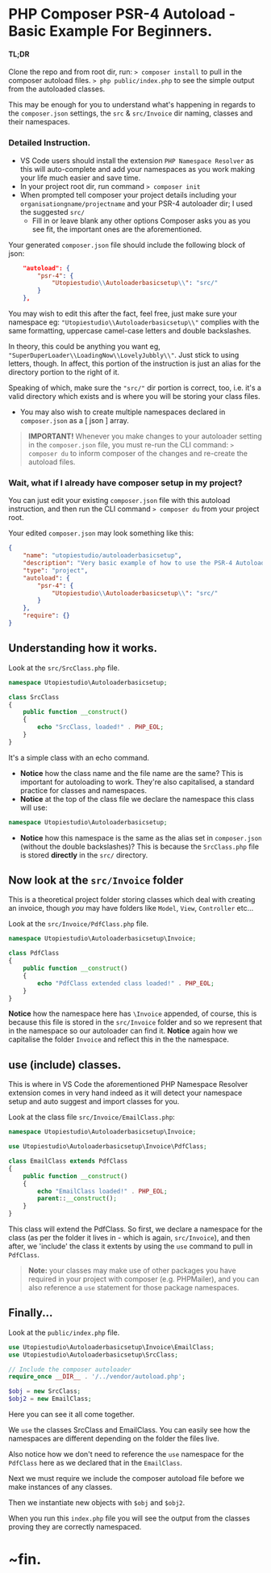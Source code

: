 # PHP Composer PSR-4 Autoload - Basic Example For Beginners.

#### TL;DR
Clone the repo and from root dir, run: 
`> composer install` to pull in the composer autoload files.
`> php public/index.php` to see the simple output from the autoloaded classes.

This may be enough for you to understand what's happening in regards to the `composer.json` settings, the `src` & `src/Invoice` dir naming, classes and their namespaces. 

### Detailed Instruction.
- VS Code users should install the extension `PHP Namespace Resolver` as this will auto-complete and add your namespaces as you work making your life much easier and save time.
- In your project root dir, run command `> composer init`
- When prompted tell composer your project details including your `organisationgname/projectname` and your PSR-4 autoloader dir; I used the suggested `src/`
    - Fill in or leave blank any other options Composer asks you as you see fit, the important ones are the aforementioned.

Your generated `composer.json` file should include the following block of json:

```json
    "autoload": {
        "psr-4": {
            "Utopiestudio\\Autoloaderbasicsetup\\": "src/"
        }
    },
```
You may wish to edit this after the fact, feel free, just make sure your namespace eg: `"Utopiestudio\\Autoloaderbasicsetup\\"` complies with the same formatting, uppercase camel-case letters and double backslashes.

In theory, this could be anything you want eg, `"SuperDuperLoader\\LoadingNow\\LovelyJubbly\\"`. Just stick to using letters, though. In affect, this portion of the instruction is just an alias for the directory portion to the right of it.

Speaking of which, make sure the `"src/"` dir portion is correct, too, i.e. it's a valid directory which exists and is where you will be storing your class files.

- You may also wish to create multiple namespaces declared in `composer.json` as a [ json ] array.

 > **IMPORTANT!**
 Whenever you make changes to your autoloader setting in the `composer.json` file, you must re-run the CLI command: 
 >`> composer du`
 >to inform composer of the changes and re-create the autoload files. 

### Wait, what if I already have composer setup in my project?
You can just edit your existing `composer.json` file with this autoload instruction, and then run the CLI command `> composer du` from your project root.

Your edited `composer.json` may look something like this:

```json
{
    "name": "utopiestudio/autoloaderbasicsetup",
    "description": "Very basic example of how to use the PSR-4 Autoloader in PHP with Composer package manager.",
    "type": "project",
    "autoload": {
        "psr-4": {
            "Utopiestudio\\Autoloaderbasicsetup\\": "src/"
        }
    },
    "require": {}
}
```
## Understanding how it works.
Look at the `src/SrcClass.php` file.
```php
namespace Utopiestudio\Autoloaderbasicsetup;

class SrcClass
{
    public function __construct()
    {
        echo "SrcClass, loaded!" . PHP_EOL;
    }
}
```
It's a simple class with an echo command.
- **Notice** how the class name and the file name are the same? This is important for autoloading to work. They're also capitalised, a standard practice for classes and namespaces.
- **Notice** at the top of the class file we declare the namespace this class will use: 
```php
namespace Utopiestudio\Autoloaderbasicsetup;
```
- **Notice** how this namespace is the same as the alias set in `composer.json` (without the double backslashes)? This is because the `SrcClass.php` file is stored **directly** in the `src/` directory.

## Now look at the `src/Invoice` folder
This is a theoretical project folder storing classes which deal with creating an invoice, though *you* may have folders like `Model`, `View`, `Controller` etc...

Look at the `src/Invoice/PdfClass.php` file.
```php
namespace Utopiestudio\Autoloaderbasicsetup\Invoice;

class PdfClass
{
    public function __construct()
    {
        echo "PdfClass extended class loaded!" . PHP_EOL;
    }
}
```
**Notice** how the namespace here has `\Invoice` appended, of course, this is because this file is stored in the `src/Invoice` folder and so we represent that in the namespace so our autoloader can find it.
**Notice** again how we capitalise the folder `Invoice` and reflect this in the the namespace.

## use (include) classes.
This is where in VS Code the aforementioned PHP Namespace Resolver extension comes in very hand indeed as it will detect your namespace setup and auto suggest and import classes for you.

Look at the class file `src/Invoice/EmailClass.php`:
```php
namespace Utopiestudio\Autoloaderbasicsetup\Invoice;

use Utopiestudio\Autoloaderbasicsetup\Invoice\PdfClass;

class EmailClass extends PdfClass
{
    public function __construct()
    {
        echo "EmailClass loaded!" . PHP_EOL;
        parent::__construct();
    }
}
```
This class will extend the PdfClass. So first, we declare a namespace for the class (as per the folder it lives in - which is again, `src/Invoice`), and then after, we 'include' the class it extents by using the `use` command to pull in `PdfClass`.

>**Note:** your classes may make use of other packages you have required in your project with composer (e.g. PHPMailer), and you can also reference a `use` statement for those package namespaces. 

## Finally...
Look at the `public/index.php` file.
```php
use Utopiestudio\Autoloaderbasicsetup\Invoice\EmailClass;
use Utopiestudio\Autoloaderbasicsetup\SrcClass;

// Include the composer autoloader
require_once __DIR__ . '/../vendor/autoload.php';

$obj = new SrcClass;
$obj2 = new EmailClass;
```

Here you can see it all come together. 

We `use` the classes SrcClass and EmailClass. You can easily see how the namespaces are different depending on the folder the files live.

Also notice how we don't need to reference the `use` namespace for the `PdfClass` here as we declared that in the `EmailClass`.

Next we must require we include the composer autoload file before we make instances of any classes.

Then we instantiate new objects with `$obj` and `$obj2`.

When you run this `index.php` file you will see the output from the classes proving they are correctly namespaced.

# ~fin.

